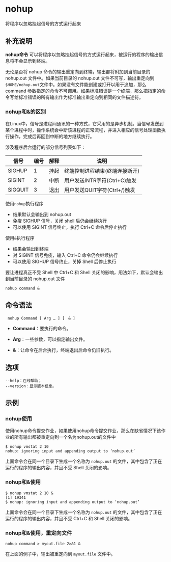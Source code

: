 nohup
===

将程序以忽略挂起信号的方式运行起来

## 补充说明

**nohup命令** 可以将程序以忽略挂起信号的方式运行起来，被运行的程序的输出信息将不会显示到终端。

无论是否将 nohup 命令的输出重定向到终端，输出都将附加到当前目录的 nohup.out 文件中。如果当前目录的 nohup.out 文件不可写，输出重定向到`$HOME/nohup.out`文件中。如果没有文件能创建或打开以用于追加，那么 command 参数指定的命令不可调用。如果标准错误是一个终端，那么把指定的命令写给标准错误的所有输出作为标准输出重定向到相同的文件描述符。

### nohup和&的区别

在Linux中，信号是进程间通讯的一种方式，它采用的是异步机制。当信号发送到某个进程中时，操作系统会中断该进程的正常流程，并进入相应的信号处理函数执行操作，完成后再回到中断的地方继续执行。

涉及程序后台运行的部分信号列表如下：

| 信号    | 编号 | 解释 | 说明                           |
| ------- | ---- | ---- | ------------------------------ |
| SIGHUP  | 1    | 挂起 | 终端控制进程结束(终端连接断开) |
| SIGINT  | 2    | 中断 | 用户发送INTR字符(Ctrl+C)触发   |
| SIGQUIT | 3    | 退出 | 用户发送QUIT字符(Ctrl+/)触发   |

使用`nohup`执行程序

- 结果默认会输出到 nohup.out
- 免疫 SIGHUP 信号，关闭 shell 后仍会继续执行
- 可以使用 SIGINT 信号终止，执行 Ctrl+C 命令后停止执行

使用`&`执行程序

- 结果会输出到终端
- 对 SIGINT 信号免疫，输入 Ctrl+C 命令仍会继续执行
- 可以使用 SIGHUP 信号终止，关掉 Shell 后停止执行

要让进程真正不受 Shell 中 Ctrl+C 和 Shell 关闭的影响，用法如下，默认会输出到当前目录的 nohup.out 文件

```shell
nohup command &
```

##  命令语法

```shell
 nohup Command [ Arg … ] [　& ]
```

* **Command**：要执行的命令。

* **Arg**：一些参数，可以指定输出文件。

* **&**：让命令在后台执行，终端退出后命令仍旧执行。

##  选项

```shell
--help：在线帮助；
--version：显示版本信息。
```

##  示例

### nohup使用

使用nohup命令提交作业，如果使用nohup命令提交作业，那么在缺省情况下该作业的所有输出都被重定向到一个名为nohup.out的文件中

```shell
$ nohup vmstat 2 10
nohup: ignoring input and appending output to ‘nohup.out’
```

上面命令会在同一个目录下生成一个名称为 `nohup.out` 的文件，其中包含了正在运行的程序的输出内容，并且不受 Shell 关闭的影响。

### nohup和&使用

```shell
$ nohup vmstat 2 10 &
[1] 19341
$ nohup: ignoring input and appending output to ‘nohup.out’
```

上面命令会在同一个目录下生成一个名称为 `nohup.out` 的文件，其中包含了正在运行的程序的输出内容，并且不受 Ctrl+C 和 Shell 关闭的影响。

### nohup和&使用，重定向文件

```shell
nohup command > myout.file 2>&1 &
```

在上面的例子中，输出被重定向到 `myout.file` 文件中。
